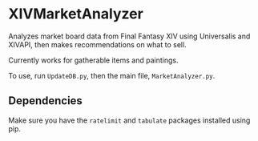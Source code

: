 # XIVMarketAnalyzer

Analyzes market board data from Final Fantasy XIV using Universalis and XIVAPI, then makes recommendations on what to sell.

Currently works for gatherable items and paintings.

To use, run `UpdateDB.py`, then the main file, `MarketAnalyzer.py`.

## Dependencies

Make sure you have the `ratelimit` and `tabulate` packages installed using pip.
